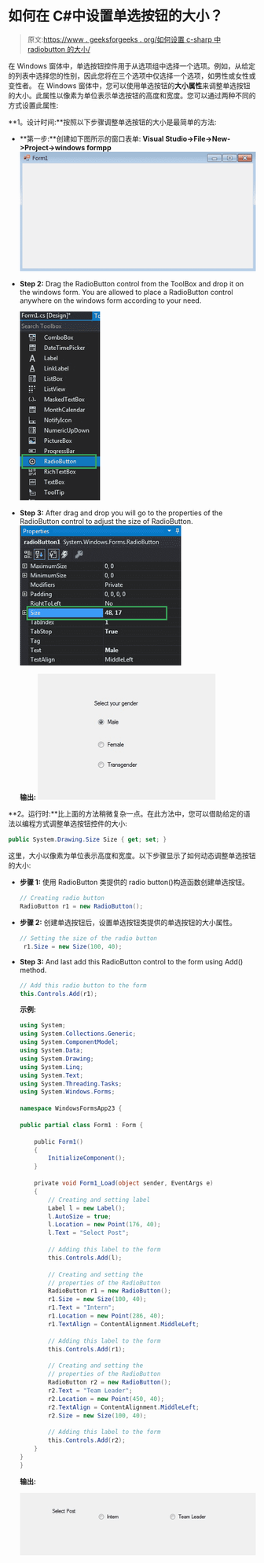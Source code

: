 # 如何在 C#中设置单选按钮的大小？

> 原文:[https://www . geeksforgeeks . org/如何设置 c-sharp 中 radiobutton 的大小/](https://www.geeksforgeeks.org/how-to-set-the-size-of-the-radiobutton-in-c-sharp/)

在 Windows 窗体中，单选按钮控件用于从选项组中选择一个选项。例如，从给定的列表中选择您的性别，因此您将在三个选项中仅选择一个选项，如男性或女性或变性者。
在 Windows 窗体中，您可以使用单选按钮的**大小属性**来调整单选按钮的大小。此属性以像素为单位表示单选按钮的高度和宽度。您可以通过两种不同的方式设置此属性:

**1。设计时间:**按照以下步骤调整单选按钮的大小是最简单的方法:

*   **第一步:**创建如下图所示的窗口表单:
    **Visual Studio->File->New->Project->windows formpp**
    ![](img/f3cd3ae5c11eb68b3d10b5ab8eec9925.png)
*   **Step 2:** Drag the RadioButton control from the ToolBox and drop it on the windows form. You are allowed to place a RadioButton control anywhere on the windows form according to your need.

    ![](img/5d05648e0da6518e3390dc7c10caf3d7.png)

*   **Step 3:** After drag and drop you will go to the properties of the RadioButton control to adjust the size of RadioButton.
    ![](img/a01e6c1857548807481aa493271f00ef.png)

    **输出:**
    ![](img/ce8c7325bdadc328ba10397263a11953.png)

**2。运行时:**比上面的方法稍微复杂一点。在此方法中，您可以借助给定的语法以编程方式调整单选按钮控件的大小:

```cs
public System.Drawing.Size Size { get; set; }
```

这里，大小以像素为单位表示高度和宽度。以下步骤显示了如何动态调整单选按钮的大小:

*   **步骤 1:** 使用 RadioButton 类提供的 radio button()构造函数创建单选按钮。

    ```cs
    // Creating radio button
    RadioButton r1 = new RadioButton();

    ```

*   **步骤 2:** 创建单选按钮后，设置单选按钮类提供的单选按钮的大小属性。

    ```cs
    // Setting the size of the radio button
     r1.Size = new Size(100, 40);

    ```

*   **Step 3:** And last add this RadioButton control to the form using Add() method.

    ```cs
    // Add this radio button to the form
    this.Controls.Add(r1);

    ```

    **示例:**

    ```cs
    using System;
    using System.Collections.Generic;
    using System.ComponentModel;
    using System.Data;
    using System.Drawing;
    using System.Linq;
    using System.Text;
    using System.Threading.Tasks;
    using System.Windows.Forms;

    namespace WindowsFormsApp23 {

    public partial class Form1 : Form {

        public Form1()
        {
            InitializeComponent();
        }

        private void Form1_Load(object sender, EventArgs e)
        {
            // Creating and setting label
            Label l = new Label();
            l.AutoSize = true;
            l.Location = new Point(176, 40);
            l.Text = "Select Post";

            // Adding this label to the form
            this.Controls.Add(l);

            // Creating and setting the 
            // properties of the RadioButton
            RadioButton r1 = new RadioButton();
            r1.Size = new Size(100, 40);
            r1.Text = "Intern";
            r1.Location = new Point(286, 40);
            r1.TextAlign = ContentAlignment.MiddleLeft;

            // Adding this label to the form
            this.Controls.Add(r1);

            // Creating and setting the 
            // properties of the RadioButton
            RadioButton r2 = new RadioButton();
            r2.Text = "Team Leader";
            r2.Location = new Point(450, 40);
            r2.TextAlign = ContentAlignment.MiddleLeft;
            r2.Size = new Size(100, 40);

            // Adding this label to the form
            this.Controls.Add(r2);
        }
    }
    }
    ```

    **输出:**

    ![](img/18706d53a9253506994b1227abfe5fbe.png)